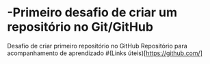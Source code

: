 # -Primeiro desafio de criar um repositório no Git/GitHub
Desafio de criar primeiro repositório no GitHub 
Repositório para acompanhamento de aprendizado
#(Links úteis)[https://github.com/]
